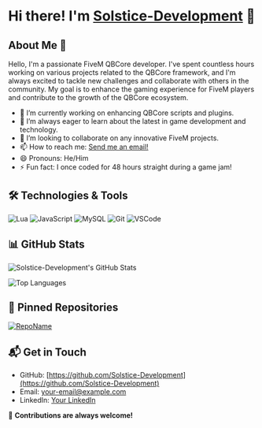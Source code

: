 # Hi there! I'm [Solstice-Development]([https://github.com/Solstice-Development](https://github.com/SolsticeDev)) 👋

## About Me 🚀

Hello, I'm a passionate FiveM QBCore developer. I've spent countless hours working on various projects related to the QBCore framework, and I'm always excited to tackle new challenges and collaborate with others in the community. My goal is to enhance the gaming experience for FiveM players and contribute to the growth of the QBCore ecosystem.

- 🔭 I’m currently working on enhancing QBCore scripts and plugins.
- 🌱 I’m always eager to learn about the latest in game development and technology.
- 👯 I’m looking to collaborate on any innovative FiveM projects.
- 📫 How to reach me: [Send me an email!](mailto:your-email@example.com)
- 😄 Pronouns: He/Him
- ⚡ Fun fact: I once coded for 48 hours straight during a game jam!

## 🛠️ Technologies & Tools

![Lua](https://img.shields.io/badge/-Lua-000?&logo=Lua)
![JavaScript](https://img.shields.io/badge/-JavaScript-000?&logo=JavaScript)
![MySQL](https://img.shields.io/badge/-MySQL-000?&logo=MySQL)
![Git](https://img.shields.io/badge/-Git-000?&logo=git)
![VSCode](https://img.shields.io/badge/-VSCode-000?&logo=visual-studio-code)

## 📊 GitHub Stats

![Solstice-Development's GitHub Stats](https://github-readme-stats.vercel.app/api?username=Solstice-Development&show_icons=true&count_private=true&theme=radical)

![Top Languages](https://github-readme-stats.vercel.app/api/top-langs/?username=Solstice-Development&layout=compact&theme=radical)

## 📌 Pinned Repositories

<!-- Add your repository links below: -->

[![RepoName](https://github-readme-stats.vercel.app/api/pin/?username=Solstice-Development&repo=RepoName&theme=radical)](https://github.com/Solstice-Development/RepoName)

## 📬 Get in Touch

- GitHub: [https://github.com/Solstice-Development](https://github.com/Solstice-Development)
- Email: [your-email@example.com](mailto:your-email@example.com)
- LinkedIn: [Your LinkedIn](#)  <!-- Make sure to add your LinkedIn URL here -->

🤝 **Contributions are always welcome!**

